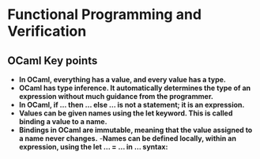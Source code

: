 # Functional Programming and Verification

## OCaml Key points

- **In OCaml, everything has a value, and every value has a type.**
- **OCaml has type inference. It automatically determines the type of an expression without much guidance from the programmer.**
- **In OCaml, if … then … else … is not a statement; it is an expression.**
- **Values can be given names using the let keyword. This is called binding a value to a name.**
- **Bindings in OCaml are immutable, meaning that the value assigned to a name never changes.**
-**Names can be defined locally, within an expression, using the let … = … in … syntax:**
